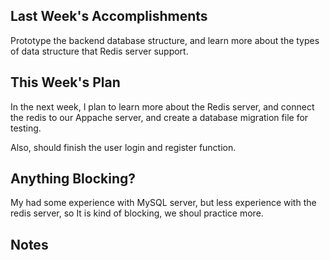 ## Last Week's Accomplishments

Prototype the backend database structure, and learn more about the types of data structure that Redis server support.

## This Week's Plan

In the next week, I plan to learn more about the Redis server, and connect the redis to our Appache server, and create a database migration file for testing.

Also, should finish the user login and register function.


## Anything Blocking?

My had some experience with MySQL server, but less experience with the redis server, so It is kind of blocking, we shoul practice more.



## Notes



